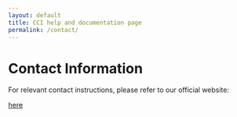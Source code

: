 ```yaml
---
layout: default
title: CCI help and documentation page
permalink: /contact/
---
```


# Contact Information

For relevant contact instructions, please refer to our official website:

[here](https://www.gu.se/core-facilities/infrastruktur-hos-core-facilities/centre-for-cellular-imaging-cci)

